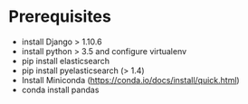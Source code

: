 # Prerequisites

- install Django > 1.10.6
- install python > 3.5 and configure virtualenv
- pip install elasticsearch
- pip install pyelasticsearch (> 1.4)
- Install Miniconda (https://conda.io/docs/install/quick.html)
- conda install pandas